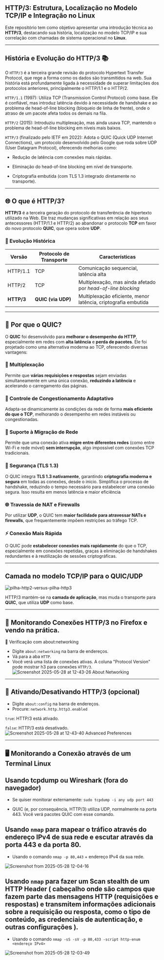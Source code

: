 ## HTTP/3: Estrutura, Localização no Modelo TCP/IP e Integração no Linux

Este repositório tem como objetivo apresentar uma introdução técnica ao **HTTP/3**, destacando sua história, localização no modelo TCP/IP e sua correlação com chamadas de sistema operacional no **Linux**.

---

## História e Evolução do HTTP/3 📚

O `HTTP/3` é a terceira grande revisão do protocolo Hypertext Transfer Protocol, que rege a forma como os dados são transmitidos na web. Sua história está profundamente ligada à necessidade de superar limitações dos protocolos anteriores, principalmente o HTTP/1.1 e o HTTP/2.

`HTTP/1.1` (1997): Utiliza TCP (Transmission Control Protocol) como base. Ele é confiável, mas introduz latência devido à necessidade de handshake e ao problema de head-of-line blocking (bloqueio de linha de frente), onde o atraso de um pacote afeta todos os demais na fila.

`HTTP/2` (2015): Introduziu multiplexação, mas ainda usava TCP, mantendo o problema de head-of-line blocking em níveis mais baixos.

`HTTP/3` (finalizado pelo IETF em 2022): Adota o QUIC (Quick UDP Internet Connections), um protocolo desenvolvido pelo Google que roda sobre UDP (User Datagram Protocol), oferecendo melhorias como:

- Redução de latência com conexões mais rápidas.

- Eliminação do head-of-line blocking em nível de transporte.

- Criptografia embutida (com TLS 1.3 integrado diretamente no transporte).

---
## 🌐 O que é HTTP/3?

**HTTP/3** é a terceira geração do protocolo de transferência de hipertexto utilizado na Web. Ele traz mudanças significativas em relação aos seus antecessores (HTTP/1.1 e HTTP/2) ao abandonar o protocolo **TCP** em favor do novo protocolo **QUIC**, que opera sobre **UDP**.

### 🔄 Evolução Histórica

| Versão | Protocolo de Transporte | Características |
|--------|--------------------------|------------------|
| HTTP/1.1 | TCP | Comunicação sequencial, latência alta |
| HTTP/2   | TCP | Multiplexação, mas ainda afetado por *head-of-line blocking* |
| **HTTP/3** | **QUIC (via UDP)** | Multiplexação eficiente, menor latência, criptografia embutida |

---

## 🚀 Por que o QUIC?

O **QUIC** foi desenvolvido para **melhorar o desempenho do HTTP**, especialmente em redes com **alta latência** e **perda de pacotes**. Ele foi projetado como uma alternativa moderna ao TCP, oferecendo diversas vantagens:

### 🔄 Multiplexação
Permite que **várias requisições e respostas** sejam enviadas simultaneamente em uma única conexão, **reduzindo a latência** e acelerando o carregamento das páginas.

### 📶 Controle de Congestionamento Adaptativo
Adapta-se dinamicamente às condições da rede de forma **mais eficiente do que o TCP**, melhorando o desempenho em redes instáveis ou congestionadas.

### 📲 Suporte à Migração de Rede
Permite que uma conexão ativa **migre entre diferentes redes** (como entre Wi-Fi e rede móvel) **sem interrupção**, algo impossível com conexões TCP tradicionais.

### 🔐 Segurança (TLS 1.3)
O QUIC integra **TLS 1.3 nativamente**, garantindo **criptografia moderna e segura** em todas as conexões, desde o início. Simplifica o processo de handshake, reduzindo o tempo necessário para estabelecer uma conexão segura. Isso resulta em menos latência e maior eficiência

### 🌐 Travessia de NAT e Firewalls
Por utilizar **UDP**, o QUIC tem **maior facilidade para atravessar NATs e firewalls**, que frequentemente impõem restrições ao tráfego TCP.

### ⚡ Conexão Mais Rápida
O QUIC pode **estabelecer conexões mais rapidamente** do que o TCP, especialmente em conexões repetidas, graças à eliminação de handshakes redundantes e à reutilização de sessões criptográficas.

---
## Camada no modelo TCP/IP para o QUIC/UDP
![pilha-http2-versus-pilha-http3](https://github.com/user-attachments/assets/59e569c4-098c-4567-aed0-bb74d4099ba3)

HTTP/3 mantém-se na **camada de aplicação**, mas muda o transporte para **QUIC**, que utiliza **UDP** como base.

---

## 🧪 Monitorando Conexões HTTP/3 no Firefox e vendo na prática.
🧰 Verificação com about:networking
- Digite `about:networking` na barra de endereços.
- Vá para a aba `HTTP`.
- Você verá uma lista de conexões ativas. A coluna "Protocol Version" pode mostrar h3 para conexões `HTTP/3`.
![Screenshot 2025-05-28 at 12-43-26 About Networking](https://github.com/user-attachments/assets/ad730445-8f78-45a8-9c1f-b35b9b79045f)

---
## 🧪 Ativando/Desativando HTTP/3 (opcional)

- Digite `about:config` na barra de endereços.
- Procure: `network.http.http3.enabled`

`true`: HTTP/3 está ativado.

`false`: HTTP/3 está desativado.
![Screenshot 2025-05-28 at 12-43-40 Advanced Preferences](https://github.com/user-attachments/assets/c913c5ac-5c4b-42c7-902c-59c62b0deec7)

---
## 🖥️ Monitorando a Conexão através de um Terminal Linux

## Usando tcpdump ou Wireshark (fora do navegador)

- Se quiser monitorar externamente: 
`sudo tcpdump -i any udp port 443`

- QUIC (e, por consequência, HTTP/3) utiliza UDP, normalmente na porta 443. Você verá pacotes QUIC com esse comando.




## Usando `nmap` para mapear o tráfico através do endereço IPv4 de sua rede e escutar através da porta 443 e da porta 80.

- Usando o comando `nmap -p 80,443` + endereço IPv4 da sua rede.

![Screenshot from 2025-05-28 12-04-16](https://github.com/user-attachments/assets/7354ee7e-b039-4aa6-8f1f-9b895aa9f46f)

## Usando `nmap` para fazer um Scan stealth de um HTTP Header ( cabeçalho onde são campos que fazem parte das mensagens HTTP (requisições e respostas) e transmitem informações adicionais sobre a requisição ou resposta, como o tipo de conteúdo, as credenciais de autenticação, e outras configurações ). 

- Usando o comando `nmap -sS -sV -p 80,433 -script http-enum <endereço IPv4>`

![Screenshot from 2025-05-28 12-03-49](https://github.com/user-attachments/assets/6b8602f4-f50c-470e-852f-bde7d2bcea39)







